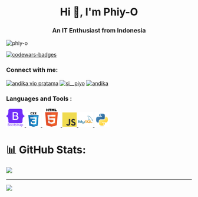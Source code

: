 <h1 align="center">Hi 👋, I'm Phiy-O</h1>
<h3 align="center">An IT Enthusiast from Indonesia</h3>

<p align="left"> <img src="https://komarev.com/ghpvc/?username=phiy-o&label=Profile%20views&color=0e75b6&style=flat" alt="phiy-o" /> </p>
<p align="left"><a href="https://www.codewars.com/users/Phiy-O"><img src="https://www.codewars.com/users/Phiy-O/badges/small" alt="codewars-badges"/></a></p>

<h3 align="left">Connect with me:</h3>
<p align="left">
<a href="https://www.linkedin.com/in/andika-vio-pratama-/" target="blank"><img align="center" src="https://raw.githubusercontent.com/rahuldkjain/github-profile-readme-generator/master/src/images/icons/Social/linked-in-alt.svg" alt="andika vio pratama" height="30" width="40" /></a>
<a href="https://instagram.com/si__piyo" target="blank"><img align="center" src="https://raw.githubusercontent.com/rahuldkjain/github-profile-readme-generator/master/src/images/icons/Social/instagram.svg" alt="si__piyo" height="30" width="40" /></a>
<a href="https://web.facebook.com/profile.php?id=100041853471014" target="blank"><img align="center" src="https://raw.githubusercontent.com/rahuldkjain/github-profile-readme-generator/master/src/images/icons/Social/facebook.svg" alt="andika" height="30" width="40" /></a>
</p>

<h3 align="left">Languages and Tools :</h3>
<p align="left"> <a href="https://getbootstrap.com" target="_blank" rel="noreferrer"> <img src="https://raw.githubusercontent.com/devicons/devicon/master/icons/bootstrap/bootstrap-plain-wordmark.svg" alt="bootstrap" width="50" height="50" style="color:#fffff;"/> </a> <a href="https://www.w3schools.com/css/" target="_blank" rel="noreferrer"> <img src="https://raw.githubusercontent.com/devicons/devicon/master/icons/css3/css3-original-wordmark.svg" alt="css3" width="40" height="40"/> </a> <a href="https://www.w3.org/html/" target="_blank" rel="noreferrer"> <img src="https://raw.githubusercontent.com/devicons/devicon/master/icons/html5/html5-original-wordmark.svg" alt="html5" width="50" height="50"/> </a> <a href="https://developer.mozilla.org/en-US/docs/Web/JavaScript" target="_blank" rel="noreferrer"> <img src="https://raw.githubusercontent.com/devicons/devicon/master/icons/javascript/javascript-original.svg" alt="javascript" width="40" height="40"/> </a> <a href="https://www.mysql.com/" target="_blank" rel="noreferrer"> <img src="https://raw.githubusercontent.com/devicons/devicon/master/icons/mysql/mysql-original-wordmark.svg" alt="mysql" width="40" height="40"/> </a> <a href="https://www.python.org" target="_blank" rel="noreferrer"> <img src="https://raw.githubusercontent.com/devicons/devicon/master/icons/python/python-original.svg" alt="python" width="40" height="40"/> </a> </p>

# 📊 GitHub Stats:
![](https://nirzak-streak-stats.vercel.app/?user=Phiy-O&theme=dark&hide_border=false)<br/>

---
[![](https://visitcount.itsvg.in/api?id=Phiy-O&icon=0&color=0)](https://visitcount.itsvg.in)

